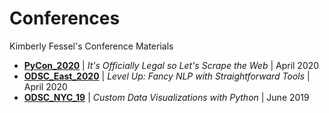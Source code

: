 # Conferences

Kimberly Fessel's Conference Materials

- **[PyCon_2020](/PyCon_2020)** | *It's Officially Legal so Let's Scrape the Web* | April 2020
- **[ODSC_East_2020](/ODSC_East_2020)** | *Level Up: Fancy NLP with Straightforward Tools* | April 2020
- **[ODSC_NYC_19](/ODSC_NYC_19)** | *Custom Data Visualizations with Python* | June 2019
